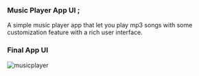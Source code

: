 ###  Music Player App UI ;
A simple music player app that let you play mp3 songs with some customization feature with a rich user interface.

### Final App UI
![musicplayer](https://user-images.githubusercontent.com/36065206/147957503-cc65c617-8067-4b7d-9287-3a108d361b02.png)
